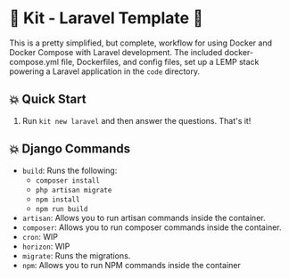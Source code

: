 # 🚀 Kit - Laravel Template 🚀

This is a pretty simplified, but complete, workflow for using Docker and Docker Compose with Laravel development. The included docker-compose.yml file, Dockerfiles, and config files, set up a LEMP stack powering a Laravel application in the `code` directory.

## 💥 Quick Start

1. Run `kit new laravel` and then answer the questions. That's it!

## 💥 Django Commands

- `build`: Runs the following:
    - `composer install`
    - `php artisan migrate`
    - `npm install`
    - `npm run build`
- `artisan`: Allows you to run artisan commands inside the container.
- `composer`: Allows you to run composer commands inside the container.
- `cron`: WIP
- `horizon`: WIP
- `migrate`: Runs the migrations.
- `npm`: Allows you to run NPM commands inside the container